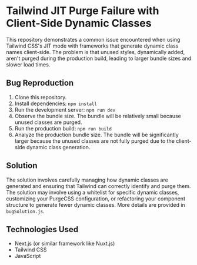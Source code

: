 # Tailwind JIT Purge Failure with Client-Side Dynamic Classes

This repository demonstrates a common issue encountered when using Tailwind CSS's JIT mode with frameworks that generate dynamic class names client-side. The problem is that unused styles, dynamically added, aren't purged during the production build, leading to larger bundle sizes and slower load times.

## Bug Reproduction

1. Clone this repository.
2. Install dependencies: `npm install`
3. Run the development server: `npm run dev`
4. Observe the bundle size.  The bundle will be relatively small because unused classes are purged.
5. Run the production build: `npm run build`
6. Analyze the production bundle size.  The bundle will be significantly larger because the unused classes are not fully purged due to the client-side dynamic class generation.

## Solution

The solution involves carefully managing how dynamic classes are generated and ensuring that Tailwind can correctly identify and purge them. The solution may involve using a whitelist for specific dynamic classes, customizing your PurgeCSS configuration, or refactoring your component structure to generate fewer dynamic classes. More details are provided in `bugSolution.js`.

## Technologies Used

- Next.js (or similar framework like Nuxt.js)
- Tailwind CSS
- JavaScript